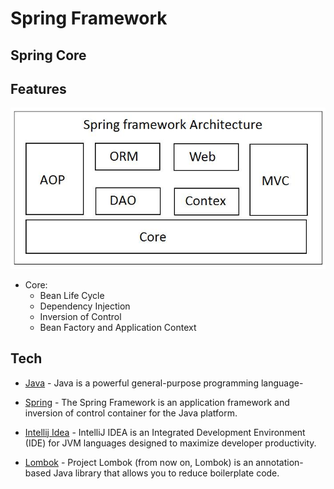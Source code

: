 # Spring Framework

## Spring Core

## Features

![Spring Architecture](imgs/SpringFrameworkArchitecture.jpg)

- Core:
    - Bean Life Cycle
    - Dependency Injection
    - Inversion of Control
    - Bean Factory and Application Context

## Tech

- [Java](https://bell-sw.com/pages/downloads/) - Java is a powerful general-purpose programming language-

- [Spring](https://spring.io) - The Spring Framework is an application framework and inversion of control container for the Java platform.

- [Intellij Idea](https://www.jetbrains.com/idea/) - IntelliJ IDEA is an Integrated Development Environment (IDE) for
  JVM languages designed to maximize developer productivity.

- [Lombok](https://projectlombok.org/download) - Project Lombok (from now on, Lombok) is an annotation-based Java
  library that allows you to reduce boilerplate code.










